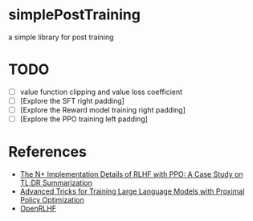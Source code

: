 # simplePostTraining
a simple library for post training

# TODO
- [ ] value function clipping and value loss coefficient
- [ ] [Explore the SFT right padding]
- [ ] [Explore the Reward model training right padding]
- [ ] [Explore the PPO training left padding]

# References
- [The N+ Implementation Details of RLHF with PPO: A Case Study on TL;DR Summarization](https://arxiv.org/abs/2403.17031)
- [Advanced Tricks for Training Large Language Models with Proximal Policy Optimization](https://hijkzzz.notion.site/rlhf-implementation-tricks?v=158d9a33ecc98132bf9e000c39227361)
- [OpenRLHF](https://github.com/openrlhf/openrlhf)